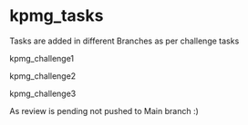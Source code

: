 # kpmg_tasks

Tasks are added in different Branches as per challenge tasks


kpmg_challenge1 

kpmg_challenge2

kpmg_challenge3

As review is pending not pushed to Main branch :)

